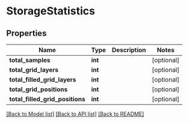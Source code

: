 # StorageStatistics

## Properties
Name | Type | Description | Notes
------------ | ------------- | ------------- | -------------
**total_samples** | **int** |  | [optional] 
**total_grid_layers** | **int** |  | [optional] 
**total_filled_grid_layers** | **int** |  | [optional] 
**total_grid_positions** | **int** |  | [optional] 
**total_filled_grid_positions** | **int** |  | [optional] 

[[Back to Model list]](../README.md#documentation-for-models) [[Back to API list]](../README.md#documentation-for-api-endpoints) [[Back to README]](../README.md)


